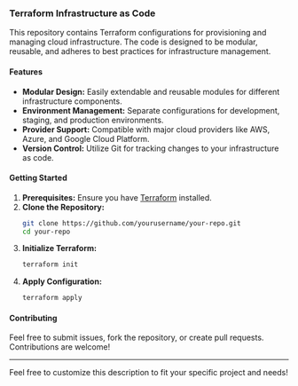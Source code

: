 

### Terraform Infrastructure as Code

This repository contains Terraform configurations for provisioning and managing cloud infrastructure. The code is designed to be modular, reusable, and adheres to best practices for infrastructure management. 

#### Features

- **Modular Design:** Easily extendable and reusable modules for different infrastructure components.
- **Environment Management:** Separate configurations for development, staging, and production environments.
- **Provider Support:** Compatible with major cloud providers like AWS, Azure, and Google Cloud Platform.
- **Version Control:** Utilize Git for tracking changes to your infrastructure as code.

#### Getting Started

1. **Prerequisites:** Ensure you have [Terraform](https://www.terraform.io/downloads.html) installed.
2. **Clone the Repository:**
   ```bash
   git clone https://github.com/yourusername/your-repo.git
   cd your-repo
   ```
3. **Initialize Terraform:**
   ```bash
   terraform init
   ```
4. **Apply Configuration:**
   ```bash
   terraform apply
   ```

#### Contributing

Feel free to submit issues, fork the repository, or create pull requests. Contributions are welcome!

---

Feel free to customize this description to fit your specific project and needs!
